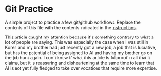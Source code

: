 # Git Practice
A simple project to practice a few git/github workflows.  Replace the contents of this file with the contents indicated in the [instructions](./instructions.md).

[This article](https://github.com/software-students-fall2021/git-workflow-practice-jhk742.git) caught my attention because it's something contrary to what a lot of people are saying. This was especially the case when I was still in Korea and my brother had just recently got a new job, a job that is lucrative, but has the potential of being assigned to AI and having my brother go on the job hunt again. I don't know if what this article is fullproof in all that it claims, but it is reassuring and disheartening at the same time to learn that AI is not yet fully fledged to take over vocations that require more expertise. 
